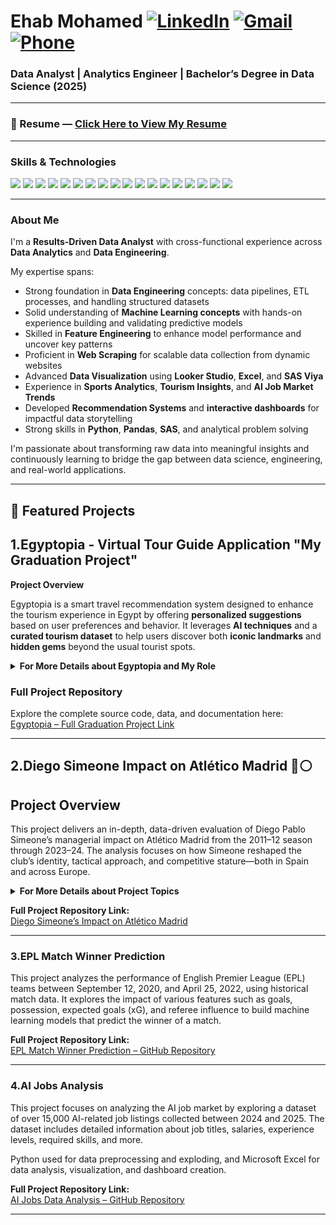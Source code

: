 # Ehab Mohamed [![LinkedIn](https://img.shields.io/badge/LinkedIn-blue?style=flat&logo=linkedin&logoColor=white)](https://www.linkedin.com/in/ehab-mohamed-527458242) [![Gmail](https://img.shields.io/badge/Gmail-D14836?style=flat&logo=gmail&logoColor=white)](mailto:ehab.mohamed.elsayeed@gmail.com) [![Phone](https://img.shields.io/badge/Phone-+201289808243-blue?style=flat&logo=phone&logoColor=white)](tel:+201289808243)

### Data Analyst | Analytics Engineer | Bachelor’s Degree in Data Science (2025)
---

### 📄 Resume — [Click Here to View My Resume](https://www.canva.com/design/DAGp9JNPybM/mY7BoQmGenYVAJk9sn371g/edit?utm_content=DAGp9JNPybM&utm_campaign=designshare&utm_medium=link2&utm_source=sharebutton)

---

### Skills & Technologies

<p>
  <img src="https://img.shields.io/badge/Python-3776AB?style=for-the-badge&logo=python&logoColor=white"/>
  <img src="https://img.shields.io/badge/SQL-4479A1?style=for-the-badge&logo=postgresql&logoColor=white"/>
  <img src="https://img.shields.io/badge/Excel-217346?style=for-the-badge&logo=microsoft-excel&logoColor=white"/>
  <img src="https://img.shields.io/badge/Selenium-43B02A?style=for-the-badge&logo=selenium&logoColor=white"/>
  <img src="https://img.shields.io/badge/Pandas-150458?style=for-the-badge&logo=pandas&logoColor=white"/>
  <img src="https://img.shields.io/badge/NumPy-013243?style=for-the-badge&logo=numpy&logoColor=white"/>
  <img src="https://img.shields.io/badge/Scikit--learn-F7931E?style=for-the-badge&logo=scikit-learn&logoColor=white"/>
  <img src="https://img.shields.io/badge/Matplotlib-11557C?style=for-the-badge&logo=matplotlib&logoColor=white"/>
  <img src="https://img.shields.io/badge/Seaborn-49bcb7?style=for-the-badge&logoColor=white"/>
  <img src="https://img.shields.io/badge/Plotly-3F4F75?style=for-the-badge&logo=plotly&logoColor=white"/>
  <img src="https://img.shields.io/badge/Looker%20Studio-4285F4?style=for-the-badge&logo=googleanalytics&logoColor=white"/>
  <img src="https://img.shields.io/badge/Power%20BI-F2C811?style=for-the-badge&logo=powerbi&logoColor=black"/>
  <img src="https://img.shields.io/badge/MySQL-005C84?style=for-the-badge&logo=mysql&logoColor=white"/>
  <img src="https://img.shields.io/badge/SAS-0076A8?style=for-the-badge&logo=sas&logoColor=white"/>
  <img src="https://img.shields.io/badge/Git-F05032?style=for-the-badge&logo=git&logoColor=white"/>
  <img src="https://img.shields.io/badge/GitHub-181717?style=for-the-badge&logo=github&logoColor=white"/>
  <img src="https://img.shields.io/badge/VSCode-007ACC?style=for-the-badge&logo=visual-studio-code&logoColor=white"/>
  <img src="https://img.shields.io/badge/Jupyter-F37626?style=for-the-badge&logo=Jupyter&logoColor=white"/>
</p>

---
### About Me

I'm a **Results-Driven Data Analyst** with cross-functional experience across **Data Analytics** and **Data Engineering**.

My expertise spans:

- Strong foundation in **Data Engineering** concepts: data pipelines, ETL processes, and handling structured datasets
- Solid understanding of **Machine Learning concepts** with hands-on experience building and validating predictive models
- Skilled in **Feature Engineering** to enhance model performance and uncover key patterns
- Proficient in **Web Scraping** for scalable data collection from dynamic websites
- Advanced **Data Visualization** using **Looker Studio**, **Excel**, and **SAS Viya**
- Experience in **Sports Analytics**, **Tourism Insights**, and **AI Job Market Trends**
- Developed **Recommendation Systems** and **interactive dashboards** for impactful data storytelling
- Strong skills in **Python**, **Pandas**, **SAS**, and analytical problem solving

I'm passionate about transforming raw data into meaningful insights and continuously learning to bridge the gap between data science, engineering, and real-world applications.

---




## 📌 Featured Projects


## 1.Egyptopia - Virtual Tour Guide Application "My Graduation Project"

**Project Overview**

Egyptopia is a smart travel recommendation system designed to enhance the tourism experience in Egypt by offering **personalized suggestions** based on user preferences and behavior. It leverages **AI techniques** and a **curated tourism dataset** to help users discover both **iconic landmarks** and **hidden gems** beyond the usual tourist spots.

<details>
  <summary> <strong>For More Details about Egyptopia and My Role </strong></summary>

  <br>

  ### **Key Features**
  - Content-Based Filtering – Suggests personalized places based on user profiles.
  - Location-Based Recommendations – Recommends nearby places based on location input.
  - Bayesian Average Model – Supports new users with unbiased top-rated attractions.
  - tinerary Planner – Generates travel plans aligned with user budgets.
  - AI Chatbot – Trained on Egypt-specific data to guide tourists.
  - Cultural Quiz & Food Guide – Educates users on Egyptian culture and cuisine.
  - Advanced Filters – Filter by city and attraction type.

  ---

  ###  My Role & Responsibilities

  > *Ideated and led the entire project vision, implementation, and analysis phases.*

  - **Project Ideation & Vision**  
    Initiated the project concept, setting a strategic roadmap with a focus on underrepresented attractions.

  - **Survey Design & Analysis**  
    Designed and analyzed user surveys to extract data-driven features that enhance UX.

  - **Database Design & Data Collection**  
    Engineered database schema and collected extensive data on tourist places, activities, and Egyptian cuisine.

  - **⚙Data Processing & Cleaning**  
    Transformed raw data to match the schema for seamless integration and model training.

  - **Product & Competitive Analysis**  
    Benchmarked features to distinguish Egyptopia from other tourism apps in Egypt.

  - **Recommendation System Engineering**
    - Content-Based: Personalizes based on interest, adding diversity & novelty.
    - Location-Based: Recommends based on proximity.
    - Non-Personalized: Promotes attractions using Bayesian average ranking.

  - **User Simulation**  
    Simulated user behavior to evaluate system effectiveness.

  - **Documentation & Media**  
    Created professional reports and presentations using Canva.

  ---

  ### Tech Stack

  | Tool | Purpose |
  |------|---------|
  | ![Python](https://img.shields.io/badge/Python-3776AB?style=flat&logo=python&logoColor=white) | Data Processing, ML, Scraping |
  | ![Selenium](https://img.shields.io/badge/Selenium-43B02A?style=flat&logo=selenium&logoColor=white) | Web Scraping |
  | ![Pandas](https://img.shields.io/badge/Pandas-150458?style=flat&logo=pandas&logoColor=white) | Data Manipulation |
  | ![Scikit-learn](https://img.shields.io/badge/Scikit--learn-F7931E?style=flat&logo=scikit-learn&logoColor=white) | ML Models |
  | ![Plotly](https://img.shields.io/badge/Plotly-3F4F75?style=flat&logo=plotly&logoColor=white) | Interactive Visuals |
  | ![Excel](https://img.shields.io/badge/Excel-217346?style=flat&logo=microsoft-excel&logoColor=white) | Descriptive Statistics |
  | ![Canva](https://img.shields.io/badge/Canva-00C4CC?style=flat&logo=canva&logoColor=white) | Design & Documentation |

</details>

### **Full Project Repository**  
Explore the complete source code, data, and documentation here:  
[Egyptopia – Full Graduation Project Link](https://github.com/ehabmohamed223/egyptopia-tourism-graduation-project)

---







## 2.Diego Simeone Impact on Atlético Madrid 🔴⚪ 
## Project Overview

This project delivers an in-depth, data-driven evaluation of Diego Pablo Simeone’s managerial impact on Atlético Madrid from the 2011–12 season through 2023–24. The analysis focuses on how Simeone reshaped the club’s identity, tactical approach, and competitive stature—both in Spain and across Europe.

<details>
  <summary><strong>For More Details about Project Topics</strong></summary>

- **Pre-Simeone vs Post-Simeone Era:**  
  A detailed comparison of Atlético Madrid’s major achievements (La Liga, Copa del Rey, Supercopa de España, UEFA competitions) before and after Simeone’s arrival. Includes win rates, goal statistics, and average season performance.

- **La Liga Performance Metrics:**  
  Year-by-year performance breakdown, including total points, goals scored, goals conceded, and league position. The analysis also highlights consistency and improvements in league competitiveness under Simeone’s tenure.

- **Comparison with Rivals – Real Madrid & Barcelona:**  
  A head-to-head statistical comparison between Atlético Madrid and the traditional La Liga giants. Focus includes:  
  - Average points per season  
  - Points gap with league champions  
  - Trends in competitiveness from 2011 to 2024

- **Madrid Derby Evolution:**  
  A focused breakdown of Madrid Derby results under Simeone, emphasizing changes in performance against Real Madrid, including:  
  - Win/Draw/Loss ratios  
  - Key victories  
  - Historical turning points in the rivalry

- **European Competitions:**  
  Comprehensive coverage of Atlético Madrid’s performance in:  
  - UEFA Champions League: From group stage through knockout rounds, including home vs away statistics, goal differentials, and progression stages.  
  - UEFA Europa League: Participation outcomes, major victories, and titles won.

- **Performance Against Europe’s Elite:**  
  Aggregated statistics against top-tier clubs from:  
  - Spain (Real Madrid, Barcelona, Sevilla, etc.)  
  - England (Chelsea, Liverpool, Manchester United, etc.)  
  - Germany (Bayern Munich, Borussia Dortmund)  
  - Italy (Juventus, Milan, Inter, etc.)

- **Managerial Legacy Metrics:**  
  Summary of Simeone’s statistical legacy:  
  - Total points earned under his management  
  - Goals scored/conceded per season  
  - Win percentage across domestic and international fixtures  
  - Champions League and Europa League progression stages

</details>

**Full Project Repository Link:**  
[Diego Simeone’s Impact on Atlético Madrid](https://github.com/ehabmohamed223/Diego-Simeone-Impact-on-Atltico-Madrid)

---

### 3.EPL Match Winner Prediction

This project analyzes the performance of English Premier League (EPL) teams between September 12, 2020, and April 25, 2022, using historical match data. It explores the impact of various features such as goals, possession, expected goals (xG), and referee influence to build machine learning models that predict the winner of a match.

**Full Project Repository Link:**  
[EPL Match Winner Prediction – GitHub Repository](https://github.com/ehabmohamed223/english-premier-league-match-winner-prediction)

---

### 4.AI Jobs Analysis

This project focuses on analyzing the AI job market by exploring a dataset of over 15,000 AI-related job listings collected between 2024 and 2025. The dataset includes detailed information about job titles, salaries, experience levels, required skills, and more.

Python used for data preprocessing and exploding, and Microsoft Excel for data analysis, visualization, and dashboard creation.

**Full Project Repository Link:**  
[AI Jobs Data Analysis – GitHub Repository](https://github.com/ehabmohamed223/ai-jobs-data-analysis)

---
